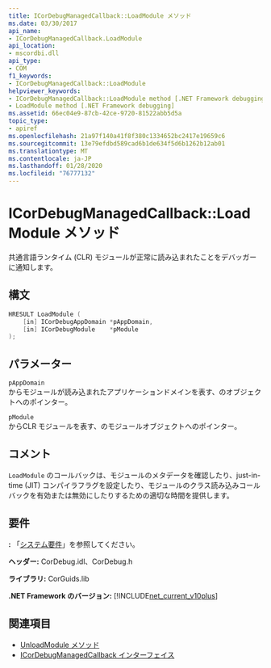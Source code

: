 ```yaml
---
title: ICorDebugManagedCallback::LoadModule メソッド
ms.date: 03/30/2017
api_name:
- ICorDebugManagedCallback.LoadModule
api_location:
- mscordbi.dll
api_type:
- COM
f1_keywords:
- ICorDebugManagedCallback::LoadModule
helpviewer_keywords:
- ICorDebugManagedCallback::LoadModule method [.NET Framework debugging]
- LoadModule method [.NET Framework debugging]
ms.assetid: 66ec04e9-87cb-42ce-9720-81522abb5d5a
topic_type:
- apiref
ms.openlocfilehash: 21a97f140a41f8f380c1334652bc2417e19659c6
ms.sourcegitcommit: 13e79efdbd589cad6b1de634f5d6b1262b12ab01
ms.translationtype: MT
ms.contentlocale: ja-JP
ms.lasthandoff: 01/28/2020
ms.locfileid: "76777132"
---
```

# <a name="icordebugmanagedcallbackloadmodule-method"></a>ICorDebugManagedCallback::LoadModule メソッド
共通言語ランタイム (CLR) モジュールが正常に読み込まれたことをデバッガーに通知します。  
  
## <a name="syntax"></a>構文  
  
```cpp  
HRESULT LoadModule (  
    [in] ICorDebugAppDomain *pAppDomain,  
    [in] ICorDebugModule    *pModule  
);  
```  
  
## <a name="parameters"></a>パラメーター  
 `pAppDomain`  
 からモジュールが読み込まれたアプリケーションドメインを表す、のオブジェクトへのポインター。  
  
 `pModule`  
 からCLR モジュールを表す、のモジュールオブジェクトへのポインター。  
  
## <a name="remarks"></a>コメント  
 `LoadModule` のコールバックは、モジュールのメタデータを確認したり、just-in-time (JIT) コンパイラフラグを設定したり、モジュールのクラス読み込みコールバックを有効または無効にしたりするための適切な時間を提供します。  
  
## <a name="requirements"></a>要件  
 **:** 「[システム要件](../../../../docs/framework/get-started/system-requirements.md)」を参照してください。  
  
 **ヘッダー:** CorDebug.idl、CorDebug.h  
  
 **ライブラリ:** CorGuids.lib  
  
 **.NET Framework のバージョン:** [!INCLUDE[net_current_v10plus](../../../../includes/net-current-v10plus-md.md)]  
  
## <a name="see-also"></a>関連項目

- [UnloadModule メソッド](icordebugmanagedcallback-unloadmodule-method.md)
- [ICorDebugManagedCallback インターフェイス](icordebugmanagedcallback-interface.md)
